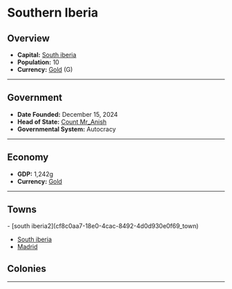 <!--UNDEDITED FILE, remove this entire line if this file has been edited!-->
# <!--NAME-->Southern Iberia<!--NAME-->

## Overview

- **Capital:** <!--CAPITAL_LINK-->[South iberia](2f5ecf26-5781-4914-b5ad-7cbad1a23d48_town)<!--CAPITAL_LINK-->
- **Population:** <!--POPULATION-->10<!--POPULATION-->
- **Currency:** <!--CURRENCY_LINK-->[Gold](Gold_currency)<!--CURRENCY_LINK--> (<!--CURRENCY_ABV-->G<!--CURRENCY_ABV-->)

---

## Government

- **Date Founded:** <!--FOUNDED-->December 15, 2024<!--FOUNDED-->
- **Head of State:** <!--LEADER_TITLE_LINK-->[Count Mr_Anish](Mr_Anish_user)<!--LEADER_TITLE_LINK-->
- **Governmental System:** <!--GOVERNMENT-->Autocracy<!--GOVERNMENT-->

---

## Economy

- **GDP:** <!--GDP-->1,242g<!--GDP-->
- **Currency:** <!--CURRENCY_LINK-->[Gold](Gold_currency)<!--CURRENCY_LINK-->

---

## Towns

<!--TOWNS-->- [south iberia2](cf8c0aa7-18e0-4cac-8492-4d0d930e0f69_town)
- [South iberia](2f5ecf26-5781-4914-b5ad-7cbad1a23d48_town)
- [Madrid](00c5c514-d623-4d26-b594-9cc4f518f012_town)<!--TOWNS-->

## Colonies

<!--COLONIES--><!--COLONIES-->

---
